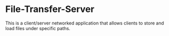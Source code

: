 # File-Transfer-Server
This is a client/server networked application that allows clients to store and load files under specific paths. 
